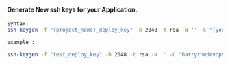 #### Generate New ssh keys for your Application.

```bash
Syntax:
ssh-keygen -f "{project_name}_deploy_key" -b 2048 -t rsa -N '' -C "{your_email}"

example :

ssh-keygen -f "test_deploy_key" -b 2048 -t rsa -N '' -C "harrythedevopsguy@gmail.com"
```
